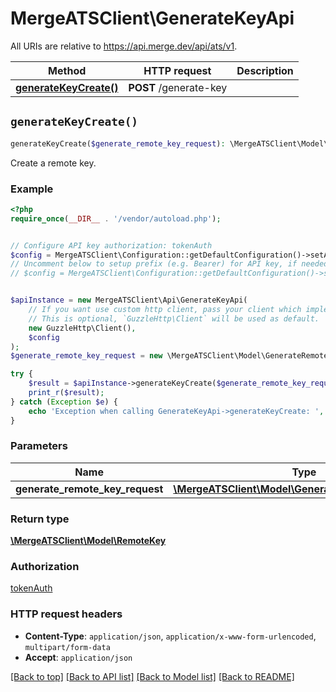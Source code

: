 # MergeATSClient\GenerateKeyApi

All URIs are relative to https://api.merge.dev/api/ats/v1.

Method | HTTP request | Description
------------- | ------------- | -------------
[**generateKeyCreate()**](GenerateKeyApi.md#generateKeyCreate) | **POST** /generate-key | 


## `generateKeyCreate()`

```php
generateKeyCreate($generate_remote_key_request): \MergeATSClient\Model\RemoteKey
```



Create a remote key.

### Example

```php
<?php
require_once(__DIR__ . '/vendor/autoload.php');


// Configure API key authorization: tokenAuth
$config = MergeATSClient\Configuration::getDefaultConfiguration()->setApiKey('Authorization', 'YOUR_API_KEY');
// Uncomment below to setup prefix (e.g. Bearer) for API key, if needed
// $config = MergeATSClient\Configuration::getDefaultConfiguration()->setApiKeyPrefix('Authorization', 'Bearer');


$apiInstance = new MergeATSClient\Api\GenerateKeyApi(
    // If you want use custom http client, pass your client which implements `GuzzleHttp\ClientInterface`.
    // This is optional, `GuzzleHttp\Client` will be used as default.
    new GuzzleHttp\Client(),
    $config
);
$generate_remote_key_request = new \MergeATSClient\Model\GenerateRemoteKeyRequest(); // \MergeATSClient\Model\GenerateRemoteKeyRequest

try {
    $result = $apiInstance->generateKeyCreate($generate_remote_key_request);
    print_r($result);
} catch (Exception $e) {
    echo 'Exception when calling GenerateKeyApi->generateKeyCreate: ', $e->getMessage(), PHP_EOL;
}
```

### Parameters

Name | Type | Description  | Notes
------------- | ------------- | ------------- | -------------
 **generate_remote_key_request** | [**\MergeATSClient\Model\GenerateRemoteKeyRequest**](../Model/GenerateRemoteKeyRequest.md)|  |

### Return type

[**\MergeATSClient\Model\RemoteKey**](../Model/RemoteKey.md)

### Authorization

[tokenAuth](../../README.md#tokenAuth)

### HTTP request headers

- **Content-Type**: `application/json`, `application/x-www-form-urlencoded`, `multipart/form-data`
- **Accept**: `application/json`

[[Back to top]](#) [[Back to API list]](../../README.md#endpoints)
[[Back to Model list]](../../README.md#models)
[[Back to README]](../../README.md)
